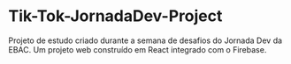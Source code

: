 # Tik-Tok-JornadaDev-Project
Projeto de estudo criado durante a semana de desafios do Jornada Dev da EBAC. Um projeto web construído em React integrado com o Firebase.
